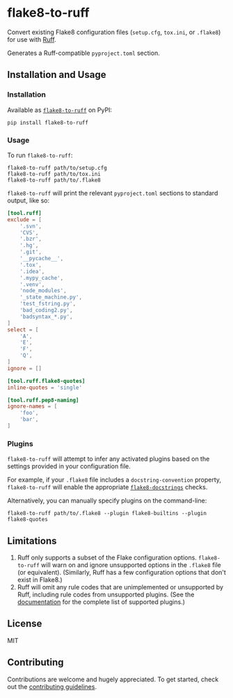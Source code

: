 # flake8-to-ruff

Convert existing Flake8 configuration files (`setup.cfg`, `tox.ini`, or `.flake8`) for use with
[Ruff](https://github.com/charliermarsh/ruff).

Generates a Ruff-compatible `pyproject.toml` section.

## Installation and Usage

### Installation

Available as [`flake8-to-ruff`](https://pypi.org/project/flake8-to-ruff/) on PyPI:

```shell
pip install flake8-to-ruff
```

### Usage

To run `flake8-to-ruff`:

```shell
flake8-to-ruff path/to/setup.cfg
flake8-to-ruff path/to/tox.ini
flake8-to-ruff path/to/.flake8
```

`flake8-to-ruff` will print the relevant `pyproject.toml` sections to standard output, like so:

```toml
[tool.ruff]
exclude = [
    '.svn',
    'CVS',
    '.bzr',
    '.hg',
    '.git',
    '__pycache__',
    '.tox',
    '.idea',
    '.mypy_cache',
    '.venv',
    'node_modules',
    '_state_machine.py',
    'test_fstring.py',
    'bad_coding2.py',
    'badsyntax_*.py',
]
select = [
    'A',
    'E',
    'F',
    'Q',
]
ignore = []

[tool.ruff.flake8-quotes]
inline-quotes = 'single'

[tool.ruff.pep8-naming]
ignore-names = [
    'foo',
    'bar',
]
```

### Plugins

`flake8-to-ruff` will attempt to infer any activated plugins based on the settings provided in your
configuration file.

For example, if your `.flake8` file includes a `docstring-convention` property, `flake8-to-ruff`
will enable the appropriate [`flake8-docstrings`](https://pypi.org/project/flake8-docstrings/)
checks.

Alternatively, you can manually specify plugins on the command-line:

```shell
flake8-to-ruff path/to/.flake8 --plugin flake8-builtins --plugin flake8-quotes
```

## Limitations

1. Ruff only supports a subset of the Flake configuration options. `flake8-to-ruff` will warn on and
   ignore unsupported options in the `.flake8` file (or equivalent). (Similarly, Ruff has a few
   configuration options that don't exist in Flake8.)
1. Ruff will omit any rule codes that are unimplemented or unsupported by Ruff, including rule
   codes from unsupported plugins. (See the
   [documentation](https://beta.ruff.rs/docs/faq/#how-does-ruff-compare-to-flake8) for the complete
   list of supported plugins.)

## License

MIT

## Contributing

Contributions are welcome and hugely appreciated. To get started, check out the
[contributing guidelines](https://github.com/charliermarsh/ruff/blob/main/CONTRIBUTING.md).
